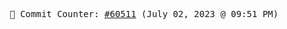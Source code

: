 <p align="center">
    <samp>
        📮 Commit Counter: <a href="https://github.com/Javascript-void0/Javascript-void0/commits/main">#60511</a> (July 02, 2023 @ 09:51 PM)
    </samp>
</p>